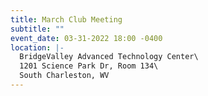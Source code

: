 ```yaml
---
title: March Club Meeting
subtitle: ""
event_date: 03-31-2022 18:00 -0400
location: |-
  BridgeValley Advanced Technology Center\
  1201 Science Park Dr, Room 134\
  South Charleston, WV
---
```

